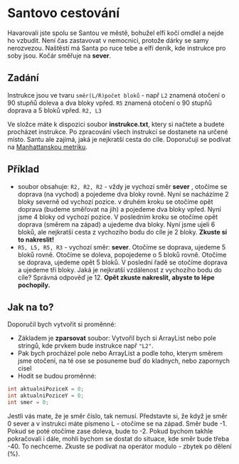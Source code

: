 # Santovo cestování

Havarovali jste spolu se Santou ve městě, bohužel elfí kočí omdlel a nejde ho vzbudit. Není čas zastavovat v nemocnici, protože dárky se samy nerozvezou. Naštěstí má Santa po ruce tebe a elfí deník, kde instrukce pro soby jsou. Kočár směřuje na __sever__.

## Zadání

Instrukce jsou ve tvaru `směr(L/R)počet bloků` - např `L2` znamená otočení o 90 stupňů doleva a dva bloky vpřed. `R5` znamená otočení o 90 stupňů doprava a 5 bloků vpřed. `R2, L3` 

Ve složce máte k dispozici soubor __instrukce.txt__, ktery si načtete a budete procházet instrukce. Po zpracování všech instrukcí se dostanete na určené místo. Santu ale zajímá, jaká je nejkratší cesta do cíle. Doporučuji se podívat na [Manhattanskou metriku](https://cs.wikipedia.org/wiki/Manhattansk%C3%A1_metrika).

## Příklad
- soubor obsahuje: `R2, R2, R2` - vždy je vychozí směr __sever__ , otočíme se doprava (na vychod) a pojedeme dva bloky rovně. Nyní se nacházíme 2 bloky severně od vychozí pozice. v druhém kroku se otočíme opět doprava (budeme směřovat na jih) a pojedeme dva bloky vpřed. Nyní jsme 4 bloky od vychozí pozice. V posledním kroku se otočíme opět doprava (směrem na západ) a ujedeme dva bloky. Nyní jsme ujeli 6 bloků, ale nejkratší cesta z vychozího bodu do cíle je 2 bloky. __Zkuste si to nakreslit!__ 
- `R5, L5, R5, R3` - vychozí směr: __sever__. Otočíme se doprava, ujedeme 5 bloků rovně. Otočíme se doleva, popojedeme o 5 bloků rovně. Otočíme se doprava, ujedeme opět 5 bloků. V poslední řadě se otočíme doprava a ujedeme tři bloky. Jaká je nejkratší vzdálenost z vychozího bodu do cíle? Správná odpověď je 12. __Opět zkuste nakreslit, abyste to lépe pochopily.__

## Jak na to?
Doporučil bych vytvořit si proměnné:
- Základem je __zparsovat__ soubor: Vytvořil bych si ArrayList nebo pole stringů, kde prvkem bude instrukce např `"L2"`.
- Pak bych procházel pole nebo ArrayList a podle toho, kterym směrem jsme otočení, na té ose se posuneme buď do kladnych, nebo zapornych cisel
- Hodit se budou proměnné:
```java
int aktualniPoziceX = 0;
int aktualniPoziceY = 0;
int smer = 0;
```
Jestli vás mate, že je směr číslo, tak nemusí. Představte si, že když je směr 0 sever a v instrukci máte písmeno L - otočíme se na západ. Směr bude -1. Pokud se poté otočíme zase doleva, bude to -2. Pokud bychom takhle pokračovali i dále, mohli bychom se dostat do situace, kde směr bude třeba -40. To nechceme. Zkuste se podívat na operátor modulo - zbytek po dělení (%). 
